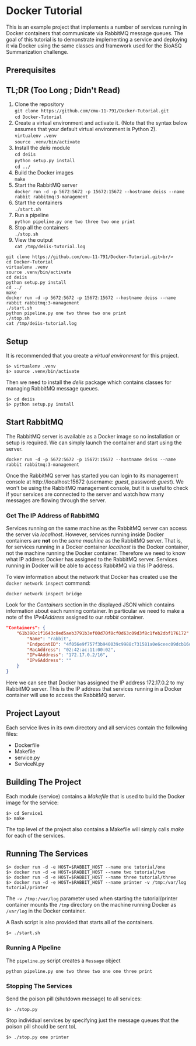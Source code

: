 # Docker Tutorial

This is an example project that implements a number of services running in Docker containers that communicate via RabbitMQ message queues.  The goal of this tutorial is to demonstrate implementing a service and deploying it via Docker using the same classes and framework used for the BioASQ Summarization challenge.

## Prerequisites

## TL;DR  (Too Long ; Didn't Read)

1. Clone the repository<br/>
   `git clone https://github.com/cmu-11-791/Docker-Tutorial.git`<br/>
   `cd Docker-Tutorial`
1. Create a virtual environment and activate it. (Note that the syntax below assumes that your default virtual environment is Python 2).<br/>
  `virtualenv .venv`<br/>
  `source .venv/bin/activate`
1. Install the *deiis* module<br/>
  `cd deiis`<br/>
  `python setup.py install`<br/>
  `cd ../`
1. Build the Docker images<br/>
  `make`
1. Start the RabbitMQ server<br/>
  `docker run -d -p 5672:5672 -p 15672:15672 --hostname deiss --name rabbit rabbitmq:3-management`
1. Start the containers<br/>
  `./start.sh`
1. Run a pipeline<br/>
  `python pipeline.py one two three two one print`
1. Stop all the containers<br/>
  `./stop.sh`
1. View the output<br/>
  `cat /tmp/deiis-tutorial.log`


```
git clone https://github.com/cmu-11-791/Docker-Tutorial.git<br/>
cd Docker-Tutorial
virtualenv .venv
source .venv/bin/activate
cd deiis
python setup.py install
cd ../
make
docker run -d -p 5672:5672 -p 15672:15672 --hostname deiss --name rabbit rabbitmq:3-management
./start.sh
python pipeline.py one two three two one print
./stop.sh
cat /tmp/deiis-tutorial.log
```

## Setup

It is recommended that you create a *virtual environment* for this project.

```
$> virtualenv .venv
$> source .venv/bin/activate
```

Then we need to install the *deiis* package which contains classes for managing RabbitMQ message queues.

```
$> cd deiis
$> python setup.py install
```

## Start RabbitMQ

The RabbitMQ server is available as a Docker image so no installation or setup is required.  We can simply launch the container and start using the server.

```
docker run -d -p 5672:5672 -p 15672:15672 --hostname deiss --name rabbit rabbitmq:3-management
```

Once the RabbitMQ server has started you can login to its management console at http://localhost:15672 (username: *guest*, password: *guest*). We won't be using the RabbitMQ management console, but it is useful to check if your services are connected to the server and watch how many messages are flowing through the server.

### Get The IP Address of RabbitMQ

Services running on the same machine as the RabbitMQ server can access the server via *localhost*.  However, services running inside Docker containers are **not** on the *same machine* as the RabbitMQ server.  That is, for services running in a Docker container *localhost* is the Docker container, not the machine running the Docker container.  Therefore we need to know what IP address Docker has assigned to the RabbitMQ server.  Services running in Docker will be able to access RabbitMQ via this IP address.

To view information about the network that Docker has created use the `docker network inspect` command:

```
docker network inspect bridge
```

Look for the *Containers* section in the displayed JSON which contains information about each running container.  In particular we need to make a note of the *IPv4Address* assigned to our *rabbit* container.

```json
"Containers": {
    "61b390c1f1643c0ed5aeb3791b3ef00d70f8cf0d63c09d3f8c1feb2dbf176172": {
        "Name": "rabbit",
        "EndpointID": "4f056e9f757f3b940039c9988c731581a0e6ceec09dcb16d63db18b5c300c09f",
        "MacAddress": "02:42:ac:11:00:02",
        "IPv4Address": "172.17.0.2/16",
        "IPv6Address": ""
    }
}
```

Here we can see that Docker has assigned the IP address 172.17.0.2 to my RabbitMQ server.  This is the IP address that services running in a Docker container will use to access the RabbitMQ server.

## Project Layout

Each service lives in its own directory and all services contain the following files:

* Dockerfile
* Makefile
* service.py
* ServiceN.py


## Building The Project

Each module (service) contains a *Makefile* that is used to build the Docker image for the service:

```
$> cd Service1
$> make
```

The top level of the project also contains a Makefile will simply calls *make* for each of the services.

## Running The Services

```
$> docker run -d -e HOST=$RABBIT_HOST --name one tutorial/one
$> docker run -d -e HOST=$RABBIT_HOST --name two tutorial/two
$> docker run -d -e HOST=$RABBIT_HOST --name three tutorial/three
$> docker run -d -e HOST=$RABBIT_HOST --name printer -v /tmp:/var/log tutorial/printer
```

The `-v /tmp:/var/log` parameter used when starting the tutorial/printer container mounts the `/tmp` directory on the machine running Docker as `/var/log` in the Docker container.

A Bash script is also provided that starts all of the containers.

```
$> ./start.sh
```

### Running A Pipeline

The `pipeline.py` script creates a `Message` object
```
python pipeline.py one two three two one one three print
```

### Stopping The Services


Send the poison pill (shutdown message) to all services:

```
$> ./stop.py
```

Stop individual services by specifying just the message queues that the poison pill should be sent toL

```
$> ./stop.py one printer
```
